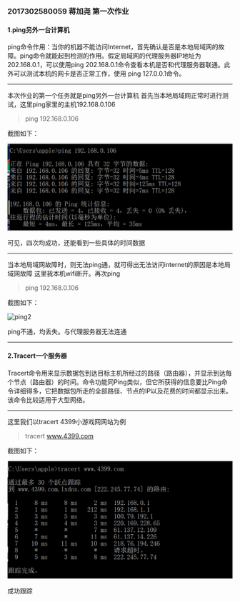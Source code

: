 ### 2017302580059 蒋加尧 第一次作业

#### 1.ping另外一台计算机

 ping命令作用：当你的机器不能访问Internet，首先确认是否是本地局域网的故障。ping命令就能起到检测的作用。假定局域网的代理服务器IP地址为202.168.0.1，可以使用ping 202.168.0.1命令查看本机是否和代理服务器联通。此外可以测试本机的网卡是否正常工作，使用 ping 127.0.0.1命令。

***
本次作业的第一个任务就是ping另外一台计算机
首先当本地局域网正常时进行测试，这里ping家里的主机192.168.0.106
>ping 192.168.0.106

截图如下：

![ping1](ping1.png)

可见，四次均成功，还能看到一些具体的时间数据
***
当本地局域网故障时，则无法ping通，就可得出无法访问internet的原因是本地局域网故障
这里我本机wifi断开。再次ping
>ping 192.168.0.106

截图如下：

![ping2](/ping2.png)

ping不通，均丢失。与代理服务器无法连通
***
#### 2.Tracert一个服务器

  Tracert命令用来显示数据包到达目标主机所经过的路径（路由器），并显示到达每个节点（路由器）的时间。命令功能同Ping类似，但它所获得的信息要比Ping命令详细得多，它把数据包所走的全部路径、节点的IP以及花费的时间都显示出来。该命令比较适用于大型网络。

***
这里我们以tracert 4399小游戏网网站为例
>tracert www.4399.com

截图如下：

![tracert](tracert.png)

成功跟踪
